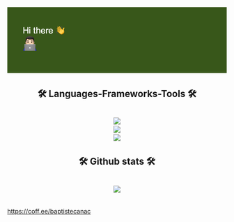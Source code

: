 <img src="https://github.com/baptisteCanac/baptisteCanac/blob/main/git_banner.png">
<!--<h1 align="center">
  Hi there 👋
</h1>-->

<h2 align="center">🛠️  Languages-Frameworks-Tools 🛠️</h2><br/>
  <div align="center">
    <a href="https://skillicons.dev">
      <img src="https://skillicons.dev/icons?i=python,flask,typescript,java,html,css,mysql,bash,php" /><br>
      <img src="https://skillicons.dev/icons?i=jquery,github,figma,git,vue,selenium" /><br>
      <img src="https://skillicons.dev/icons?i=raspberrypi,linux,apple" /><br>
    </a>
</div>

<h2 align="center">🛠️  Github stats 🛠️</h2><br/>

<div align="center">
  <img src="https://github-readme-stats.vercel.app/api/top-langs/?username=baptisteCanac&hide_progress=true&theme=merko">
</div>

<br>

https://coff.ee/baptistecanac

<!-- <img src="https://github-profile-trophy.vercel.app/?username=baptisteCanac&theme=onedark&title=-Stars,-Followers,-Reviews,-PullRequest,-Issues"> -->
